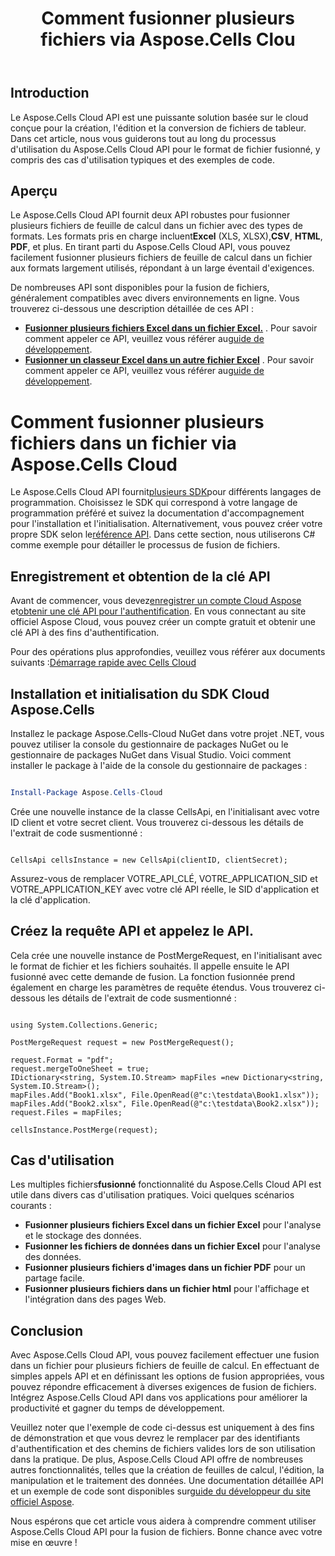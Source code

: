 ﻿---
title: Comment fusionner plusieurs fichiers via Aspose.Cells Clou
type: docs
url: /fr/how-to-merge-multiple-files
description: Comment fusionner plusieurs fichiers via Aspose.Cells Cloud
weight: 10
---
## Introduction
Le Aspose.Cells Cloud API est une puissante solution basée sur le cloud conçue pour la création, l'édition et la conversion de fichiers de tableur. Dans cet article, nous vous guiderons tout au long du processus d'utilisation du Aspose.Cells Cloud API pour le format de fichier fusionné, y compris des cas d'utilisation typiques et des exemples de code.

## Aperçu

 Le Aspose.Cells Cloud API fournit deux API robustes pour fusionner plusieurs fichiers de feuille de calcul dans un fichier avec des types de formats. Les formats pris en charge incluent**Excel** (XLS, XLSX),**CSV**, **HTML**, **PDF**, et plus. En tirant parti du Aspose.Cells Cloud API, vous pouvez facilement fusionner plusieurs fichiers de feuille de calcul dans un fichier aux formats largement utilisés, répondant à un large éventail d'exigences.

De nombreuses API sont disponibles pour la fusion de fichiers, généralement compatibles avec divers environnements en ligne. Vous trouverez ci-dessous une description détaillée de ces API :

- **[Fusionner plusieurs fichiers Excel dans un fichier Excel.](https://reference.aspose.cloud/cells/#/LightCells/PostMerge)** . Pour savoir comment appeler ce API, veuillez vous référer au[guide de développement](https://docs.aspose.cloud/cells/merge/multi-files/).
- **[Fusionner un classeur Excel dans un autre fichier Excel](https://reference.aspose.cloud/cells/#/Workbook/PostWorkbooksMerge)** . Pour savoir comment appeler ce API, veuillez vous référer au[guide de développement](https://docs.aspose.cloud/cells/workbook/merge/).


# Comment fusionner plusieurs fichiers dans un fichier via Aspose.Cells Cloud

 Le Aspose.Cells Cloud API fournit[plusieurs SDK](https://github.com/aspose-cells-cloud)pour différents langages de programmation. Choisissez le SDK qui correspond à votre langage de programmation préféré et suivez la documentation d'accompagnement pour l'installation et l'initialisation. Alternativement, vous pouvez créer votre propre SDK selon le[référence API](https://reference.aspose.cloud/cells/). Dans cette section, nous utiliserons C# comme exemple pour détailler le processus de fusion de fichiers.


## Enregistrement et obtention de la clé API

 Avant de commencer, vous devez[enregistrer un compte Cloud Aspose](https://id.containerize.com/signup) et[obtenir une clé API pour l'authentification](https://dashboard.aspose.cloud/applications). En vous connectant au site officiel Aspose Cloud, vous pouvez créer un compte gratuit et obtenir une clé API à des fins d'authentification.

 Pour des opérations plus approfondies, veuillez vous référer aux documents suivants :[Démarrage rapide avec Cells Cloud](https://docs.aspose.cloud/cells/quickstart/)


## Installation et initialisation du SDK Cloud Aspose.Cells

Installez le package Aspose.Cells-Cloud NuGet dans votre projet .NET, vous pouvez utiliser la console du gestionnaire de packages NuGet ou le gestionnaire de packages NuGet dans Visual Studio.
Voici comment installer le package à l'aide de la console du gestionnaire de packages :

```Powershell

Install-Package Aspose.Cells-Cloud

```
Crée une nouvelle instance de la classe CellsApi, en l'initialisant avec votre ID client et votre secret client. Vous trouverez ci-dessous les détails de l'extrait de code susmentionné :

```CSharp

CellsApi cellsInstance = new CellsApi(clientID, clientSecret);

```

Assurez-vous de remplacer VOTRE_API_CLÉ, VOTRE_APPLICATION_SID et VOTRE_APPLICATION_KEY avec votre clé API réelle, le SID d'application et la clé d'application.

## Créez la requête API et appelez le API.

Cela crée une nouvelle instance de PostMergeRequest, en l'initialisant avec le format de fichier et les fichiers souhaités. Il appelle ensuite le API fusionné avec cette demande de fusion. La fonction fusionnée prend également en charge les paramètres de requête étendus. Vous trouverez ci-dessous les détails de l'extrait de code susmentionné :


```CSharp

using System.Collections.Generic;

PostMergeRequest request = new PostMergeRequest();

request.Format = "pdf";
request.mergeToOneSheet = true;
IDictionary<string, System.IO.Stream> mapFiles =new Dictionary<string, System.IO.Stream>(); 
mapFiles.Add("Book1.xlsx", File.OpenRead(@"c:\testdata\Book1.xlsx"));
mapFiles.Add("Book2.xlsx", File.OpenRead(@"c:\testdata\Book2.xlsx"));
request.Files = mapFiles;

cellsInstance.PostMerge(request);

```


## Cas d'utilisation

 Les multiples fichiers**fusionné** fonctionnalité du Aspose.Cells Cloud API est utile dans divers cas d'utilisation pratiques. Voici quelques scénarios courants :

- **Fusionner plusieurs fichiers Excel dans un fichier Excel** pour l'analyse et le stockage des données.
- **Fusionner les fichiers de données dans un fichier Excel** pour l'analyse des données.
- **Fusionner plusieurs fichiers d'images dans un fichier PDF** pour un partage facile.
- **Fusionner plusieurs fichiers dans un fichier html** pour l'affichage et l'intégration dans des pages Web.

## Conclusion

Avec Aspose.Cells Cloud API, vous pouvez facilement effectuer une fusion dans un fichier pour plusieurs fichiers de feuille de calcul. En effectuant de simples appels API et en définissant les options de fusion appropriées, vous pouvez répondre efficacement à diverses exigences de fusion de fichiers. Intégrez Aspose.Cells Cloud API dans vos applications pour améliorer la productivité et gagner du temps de développement.

 Veuillez noter que l'exemple de code ci-dessus est uniquement à des fins de démonstration et que vous devrez le remplacer par des identifiants d'authentification et des chemins de fichiers valides lors de son utilisation dans la pratique. De plus, Aspose.Cells Cloud API offre de nombreuses autres fonctionnalités, telles que la création de feuilles de calcul, l'édition, la manipulation et le traitement des données. Une documentation détaillée API et un exemple de code sont disponibles sur[guide du développeur du site officiel Aspose](/developer-guide/).

Nous espérons que cet article vous aidera à comprendre comment utiliser Aspose.Cells Cloud API pour la fusion de fichiers. Bonne chance avec votre mise en œuvre !

